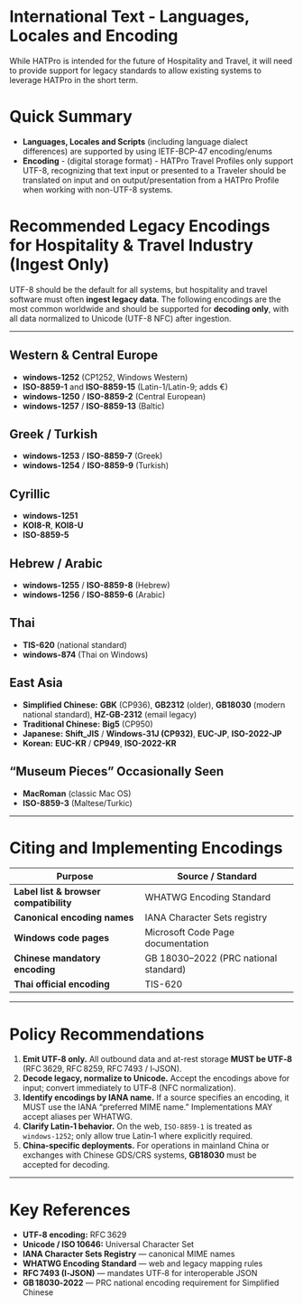 # International Text - Languages, Locales and Encoding

While HATPro is intended for the future of Hospitality and Travel, it will need to provide support for legacy standards to allow existing systems to leverage HATPro in the short term.

# Quick Summary
- **Languages, Locales and Scripts** (including language dialect differences) are supported by using IETF-BCP-47 encoding/enums
- **Encoding** - (digital storage format) - HATPro Travel Profiles only support UTF-8, recognizing that text input or presented to a Traveler should be translated on input and on output/presentation from a HATPro Profile when working with non-UTF-8 systems.

# Recommended Legacy Encodings for Hospitality & Travel Industry (Ingest Only)

UTF-8 should be the default for all systems, but hospitality and travel software must often **ingest legacy data**. The following encodings are the most common worldwide and should be supported for **decoding only**, with all data normalized to Unicode (UTF-8 NFC) after ingestion.

---

## Western & Central Europe
- **windows-1252** (CP1252, Windows Western)
- **ISO-8859-1** and **ISO-8859-15** (Latin-1/Latin-9; adds €)
- **windows-1250** / **ISO-8859-2** (Central European)
- **windows-1257** / **ISO-8859-13** (Baltic)

## Greek / Turkish
- **windows-1253** / **ISO-8859-7** (Greek)
- **windows-1254** / **ISO-8859-9** (Turkish)

## Cyrillic
- **windows-1251**
- **KOI8-R**, **KOI8-U**
- **ISO-8859-5**

## Hebrew / Arabic
- **windows-1255** / **ISO-8859-8** (Hebrew)
- **windows-1256** / **ISO-8859-6** (Arabic)

## Thai
- **TIS-620** (national standard)
- **windows-874** (Thai on Windows)

## East Asia
- **Simplified Chinese:** **GBK** (CP936), **GB2312** (older), **GB18030** (modern national standard), **HZ-GB-2312** (email legacy)
- **Traditional Chinese:** **Big5** (CP950)
- **Japanese:** **Shift_JIS** / **Windows-31J (CP932)**, **EUC-JP**, **ISO-2022-JP**
- **Korean:** **EUC-KR** / **CP949**, **ISO-2022-KR**

## “Museum Pieces” Occasionally Seen
- **MacRoman** (classic Mac OS)
- **ISO-8859-3** (Maltese/Turkic)

---

# Citing and Implementing Encodings

| Purpose | Source / Standard |
|----------|------------------|
| **Label list & browser compatibility** | WHATWG Encoding Standard |
| **Canonical encoding names** | IANA Character Sets registry |
| **Windows code pages** | Microsoft Code Page documentation |
| **Chinese mandatory encoding** | GB 18030–2022 (PRC national standard) |
| **Thai official encoding** | TIS-620 |

---

# Policy Recommendations

1. **Emit UTF‑8 only.** All outbound data and at-rest storage **MUST be UTF‑8** (RFC 3629, RFC 8259, RFC 7493 / I‑JSON).  
2. **Decode legacy, normalize to Unicode.** Accept the encodings above for input; convert immediately to UTF‑8 (NFC normalization).  
3. **Identify encodings by IANA name.** If a source specifies an encoding, it MUST use the IANA “preferred MIME name.” Implementations MAY accept aliases per WHATWG.  
4. **Clarify Latin‑1 behavior.** On the web, `ISO‑8859‑1` is treated as `windows‑1252`; only allow true Latin‑1 where explicitly required.  
5. **China-specific deployments.** For operations in mainland China or exchanges with Chinese GDS/CRS systems, **GB18030** must be accepted for decoding.  

---

# Key References

- **UTF‑8 encoding:** RFC 3629  
- **Unicode / ISO 10646:** Universal Character Set  
- **IANA Character Sets Registry** — canonical MIME names  
- **WHATWG Encoding Standard** — web and legacy mapping rules  
- **RFC 7493 (I‑JSON)** — mandates UTF‑8 for interoperable JSON  
- **GB 18030‑2022** — PRC national encoding requirement for Simplified Chinese


